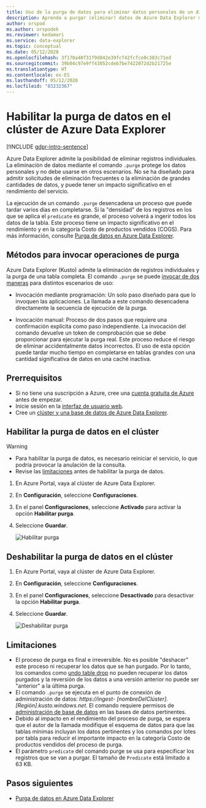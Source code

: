 ```yaml
---
title: Uso de la purga de datos para eliminar datos personales de un dispositivo o servicio en Azure Data Explorer
description: Aprenda a purgar (eliminar) datos de Azure Data Explorer mediante la purga de datos.
author: orspod
ms.author: orspodek
ms.reviewer: kedamari
ms.service: data-explorer
ms.topic: conceptual
ms.date: 05/12/2020
ms.openlocfilehash: 3f170a48f31f9d842e39fcf42fcfce0c383c71ed
ms.sourcegitcommit: 39b04c97e9ff43052cdeb7be7422072d2b21725e
ms.translationtype: HT
ms.contentlocale: es-ES
ms.lasthandoff: 05/12/2020
ms.locfileid: "83232367"
---
```

# <a name="enable-data-purge-on-your-azure-data-explorer-cluster"></a>Habilitar la purga de datos en el clúster de Azure Data Explorer

[!INCLUDE [gdpr-intro-sentence](includes/gdpr-intro-sentence.md)]

Azure Data Explorer admite la posibilidad de eliminar registros individuales. La eliminación de datos mediante el comando `.purge` protege los datos personales y no debe usarse en otros escenarios. No se ha diseñado para admitir solicitudes de eliminación frecuentes o la eliminación de grandes cantidades de datos, y puede tener un impacto significativo en el rendimiento del servicio.

La ejecución de un comando `.purge` desencadena un proceso que puede tardar varios días en completarse. Si la "densidad" de los registros en los que se aplica el `predicate` es grande, el proceso volverá a ingerir todos los datos de la tabla. Este proceso tiene un impacto significativo en el rendimiento y en la categoría Costo de productos vendidos (COGS). Para más información, consulte [Purga de datos en Azure Data Explorer](kusto/concepts/data-purge.md).

## <a name="methods-of-invoking-purge-operations"></a>Métodos para invocar operaciones de purga 

Azure Data Explorer (Kusto) admite la eliminación de registros individuales y la purga de una tabla completa. El comando `.purge` se puede [invocar de dos maneras](kusto/concepts/data-purge.md#purge-table-tablename-records-command) para distintos escenarios de uso:

* Invocación mediante programación: Un solo paso diseñado para que lo invoquen las aplicaciones. La llamada a este comando desencadena directamente la secuencia de ejecución de la purga.

* Invocación manual: Proceso de dos pasos que requiere una confirmación explícita como paso independiente. La invocación del comando devuelve un token de comprobación que se debe proporcionar para ejecutar la purga real. Este proceso reduce el riesgo de eliminar accidentalmente datos incorrectos. El uso de esta opción puede tardar mucho tiempo en completarse en tablas grandes con una cantidad significativa de datos en una caché inactiva. 

## <a name="prerequisites"></a>Prerrequisitos

* Si no tiene una suscripción a Azure, cree una [cuenta gratuita de Azure](https://azure.microsoft.com/free/) antes de empezar.
* Inicie sesión en la [interfaz de usuario web](https://dataexplorer.azure.com/).
* Cree un [clúster y una base de datos de Azure Data Explorer](create-cluster-database-portal.md).

## <a name="enable-data-purge-on-your-cluster"></a>Habilitar la purga de datos en el clúster

> [!WARNING]
> * Para habilitar la purga de datos, es necesario reiniciar el servicio, lo que podría provocar la anulación de la consulta.
> * Revise las [limitaciones](#limitations) antes de habilitar la purga de datos.

1. En Azure Portal, vaya al clúster de Azure Data Explorer. 
1. En **Configuración**, seleccione **Configuraciones**. 
1. En el panel **Configuraciones**, seleccione **Activado** para activar la opción **Habilitar purga**.
1. Seleccione **Guardar**.
 
    ![Habilitar purga](media/data-purge-portal/enable-purge-on.png)

## <a name="disable-data-purge-on-your-cluster"></a>Deshabilitar la purga de datos en el clúster

1. En Azure Portal, vaya al clúster de Azure Data Explorer. 
1. En **Configuración**, seleccione **Configuraciones**. 
1. En el panel **Configuraciones**, seleccione **Desactivado** para desactivar la opción **Habilitar purga**.
1. Seleccione **Guardar**.

    ![Deshabilitar purga](media/data-purge-portal/enable-purge-off.png)

## <a name="limitations"></a>Limitaciones

* El proceso de purga es final e irreversible. No es posible "deshacer" este proceso ni recuperar los datos que se han purgado. Por lo tanto, los comandos como [undo table drop](kusto/management/undo-drop-table-command.md) no pueden recuperar los datos purgados y la reversión de los datos a una versión anterior no puede ser "anterior" a la última purga.
* El comando `.purge` se ejecuta en el punto de conexión de administración de datos: *https://ingest- [nombreDelClúster].[Región].kusto.windows.net*. El comando requiere permisos de [administración de base de datos](kusto/management/access-control/role-based-authorization.md) en las bases de datos pertinentes. 
* Debido al impacto en el rendimiento del proceso de purga, se espera que el autor de la llamada modifique el esquema de datos para que las tablas mínimas incluyan los datos pertinentes y los comandos por lotes por tabla para reducir el importante impacto en la categoría Costo de productos vendidos del proceso de purga.
* El parámetro `predicate` del comando purge se usa para especificar los registros que se van a purgar. El tamaño de `Predicate` está limitado a 63 KB. 

## <a name="next-steps"></a>Pasos siguientes

* [Purga de datos en Azure Data Explorer](kusto/concepts/data-purge.md)
